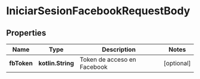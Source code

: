 
# IniciarSesionFacebookRequestBody

## Properties
Name | Type | Description | Notes
------------ | ------------- | ------------- | -------------
**fbToken** | **kotlin.String** | Token de acceso en Facebook |  [optional]



